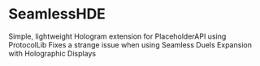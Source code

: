 # SeamlessHDE
Simple, lightweight Hologram extension for PlaceholderAPI using ProtocolLib
Fixes a strange issue when using Seamless Duels Expansion with Holographic Displays

